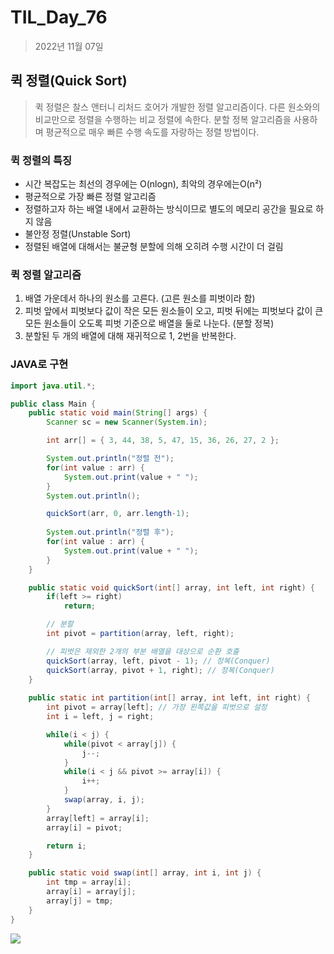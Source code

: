 # TIL_Day_76

> 2022년 11월 07일

## 퀵 정렬(Quick Sort)

> 퀵 정렬은 찰스 앤터니 리처드 호어가 개발한 정렬 알고리즘이다. 다른 원소와의 비교만으로 정렬을 수행하는 비교 정렬에 속한다. 분할 정복 알고리즘을 사용하며 평균적으로 매우 빠른 수행 속도를 자랑하는 정렬 방법이다.

### 퀵 정렬의 특징

- 시간 복잡도는 최선의 경우에는 O(nlogn), 최악의 경우에는O(n²)
- 평균적으로 가장 빠른 정렬 알고리즘
- 정렬하고자 하는 배열 내에서 교환하는 방식이므로 별도의 메모리 공간을 필요로 하지 않음
- 불안정 정렬(Unstable Sort)
- 정렬된 배열에 대해서는 불균형 분할에 의해 오히려 수행 시간이 더 걸림

### 퀵 정렬 알고리즘

1. 배열 가운데서 하나의 원소를 고른다. (고른 원소를 피벗이라 함)
2. 피벗 앞에서 피벗보다 값이 작은 모든 원소들이 오고, 피벗 뒤에는 피벗보다 값이 큰 모든 원소들이 오도록 피벗 기준으로 배열을 둘로 나눈다. (분할 정복)
3. 분할된 두 개의 배열에 대해 재귀적으로 1, 2번을 반복한다.

### JAVA로 구현

```java
import java.util.*;

public class Main {
	public static void main(String[] args) {
		Scanner sc = new Scanner(System.in);

		int arr[] = { 3, 44, 38, 5, 47, 15, 36, 26, 27, 2 };

		System.out.println("정렬 전");
		for(int value : arr) {
			System.out.print(value + " ");
		}
		System.out.println();

		quickSort(arr, 0, arr.length-1);
		
		System.out.println("정렬 후");
		for(int value : arr) {
			System.out.print(value + " ");
		}
	}

	public static void quickSort(int[] array, int left, int right) {
		if(left >= right)
			return;

		// 분할
		int pivot = partition(array, left, right);

		// 피벗은 제외한 2개의 부분 배열을 대상으로 순환 호출
		quickSort(array, left, pivot - 1); // 정복(Conquer)
		quickSort(array, pivot + 1, right); // 정복(Conquer)
	}
	
	public static int partition(int[] array, int left, int right) {
		int pivot = array[left]; // 가장 왼쪽값을 피벗으로 설정
		int i = left, j = right;

		while(i < j) {
			while(pivot < array[j]) {
				j--;
			}
			while(i < j && pivot >= array[i]) {
				i++;
			}
			swap(array, i, j);
		}
		array[left] = array[i];
		array[i] = pivot;

		return i;
	}

	public static void swap(int[] array, int i, int j) {
		int tmp = array[i];
		array[i] = array[j];
		array[j] = tmp;
	}
}
```

![](https://img1.daumcdn.net/thumb/R1280x0/?scode=mtistory2&fname=https%3A%2F%2Fk.kakaocdn.net%2Fdn%2FVWyiX%2FbtrlTlCYvaj%2F0CN8MfqO5bpadm4m7EFlI0%2Fimg.png)